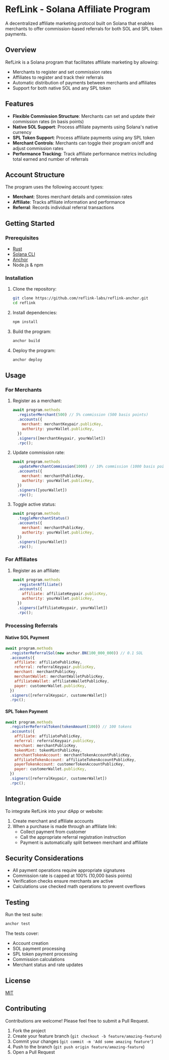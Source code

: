 # RefLink - Solana Affiliate Program

A decentralized affiliate marketing protocol built on Solana that enables merchants to offer commission-based referrals for both SOL and SPL token payments.

## Overview

RefLink is a Solana program that facilitates affiliate marketing by allowing:

- Merchants to register and set commission rates
- Affiliates to register and track their referrals
- Automatic distribution of payments between merchants and affiliates
- Support for both native SOL and any SPL token

## Features

- **Flexible Commission Structure**: Merchants can set and update their commission rates (in basis points)
- **Native SOL Support**: Process affiliate payments using Solana's native currency
- **SPL Token Support**: Process affiliate payments using any SPL token
- **Merchant Controls**: Merchants can toggle their program on/off and adjust commission rates
- **Performance Tracking**: Track affiliate performance metrics including total earned and number of referrals

## Account Structure

The program uses the following account types:

- **Merchant**: Stores merchant details and commission rates
- **Affiliate**: Tracks affiliate information and performance
- **Referral**: Records individual referral transactions

## Getting Started

### Prerequisites

- [Rust](https://www.rust-lang.org/tools/install)
- [Solana CLI](https://docs.solana.com/cli/install-solana-cli-tools)
- [Anchor](https://www.anchor-lang.com/docs/installation)
- Node.js & npm

### Installation

1. Clone the repository:
   ```bash
   git clone https://github.com/reflink-labs/reflink-anchor.git
   cd reflink
   ```

2. Install dependencies:
   ```bash
   npm install
   ```

3. Build the program:
   ```bash
   anchor build
   ```

4. Deploy the program:
   ```bash
   anchor deploy
   ```

## Usage

### For Merchants

1. Register as a merchant:
   ```javascript
   await program.methods
     .registerMerchant(500) // 5% commission (500 basis points)
     .accounts({
       merchant: merchantKeypair.publicKey,
       authority: yourWallet.publicKey,
     })
     .signers([merchantKeypair, yourWallet])
     .rpc();
   ```

2. Update commission rate:
   ```javascript
   await program.methods
     .updateMerchantCommission(1000) // 10% commission (1000 basis points)
     .accounts({
       merchant: merchantPublicKey,
       authority: yourWallet.publicKey,
     })
     .signers([yourWallet])
     .rpc();
   ```

3. Toggle active status:
   ```javascript
   await program.methods
     .toggleMerchantStatus()
     .accounts({
       merchant: merchantPublicKey,
       authority: yourWallet.publicKey,
     })
     .signers([yourWallet])
     .rpc();
   ```

### For Affiliates

1. Register as an affiliate:
   ```javascript
   await program.methods
     .registerAffiliate()
     .accounts({
       affiliate: affiliateKeypair.publicKey,
       authority: yourWallet.publicKey,
     })
     .signers([affiliateKeypair, yourWallet])
     .rpc();
   ```

### Processing Referrals

#### Native SOL Payment

```javascript
await program.methods
  .registerReferralSol(new anchor.BN(100_000_000)) // 0.1 SOL
  .accounts({
    affiliate: affiliatePublicKey,
    referral: referralKeypair.publicKey,
    merchant: merchantPublicKey,
    merchantWallet: merchantWalletPublicKey,
    affiliateWallet: affiliateWalletPublicKey,
    payer: customerWallet.publicKey,
  })
  .signers([referralKeypair, customerWallet])
  .rpc();
```

#### SPL Token Payment

```javascript
await program.methods
  .registerReferralToken(tokenAmount(100)) // 100 tokens
  .accounts({
    affiliate: affiliatePublicKey,
    referral: referralKeypair.publicKey,
    merchant: merchantPublicKey,
    tokenMint: tokenMintPublicKey,
    merchantTokenAccount: merchantTokenAccountPublicKey,
    affiliateTokenAccount: affiliateTokenAccountPublicKey,
    payerTokenAccount: customerTokenAccountPublicKey,
    payer: customerWallet.publicKey,
  })
  .signers([referralKeypair, customerWallet])
  .rpc();
```

## Integration Guide

To integrate RefLink into your dApp or website:

1. Create merchant and affiliate accounts
2. When a purchase is made through an affiliate link:
   - Collect payment from customer
   - Call the appropriate referral registration instruction
   - Payment is automatically split between merchant and affiliate

## Security Considerations

- All payment operations require appropriate signatures
- Commission rate is capped at 100% (10,000 basis points)
- Verification checks ensure merchants are active
- Calculations use checked math operations to prevent overflows

## Testing

Run the test suite:

```bash
anchor test
```

The tests cover:
- Account creation
- SOL payment processing
- SPL token payment processing
- Commission calculations
- Merchant status and rate updates

## License

[MIT](LICENSE)

## Contributing

Contributions are welcome! Please feel free to submit a Pull Request.

1. Fork the project
2. Create your feature branch (`git checkout -b feature/amazing-feature`)
3. Commit your changes (`git commit -m 'Add some amazing feature'`)
4. Push to the branch (`git push origin feature/amazing-feature`)
5. Open a Pull Request